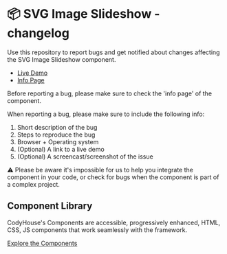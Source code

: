 # 📦 SVG Image Slideshow - changelog

Use this repository to report bugs and get notified about changes affecting the SVG Image Slideshow component.

- [Live Demo](https://codyhouse.co/ds/components/app/svg-slideshow)
- [Info Page](https://codyhouse.co/ds/components/info/svg-slideshow)

Before reporting a bug, please make sure to check the 'info page' of the component. 

When reporting a bug, please make sure to include the following info:

1. Short description of the bug
2. Steps to reproduce the bug
3. Browser + Operating system
4. (Optional) A link to a live demo
5. (Optional) A screencast/screenshot of the issue

⚠️ Please be aware it's impossible for us to help you integrate the component in your code, or check for bugs when the component is part of a complex project.

## Component Library

CodyHouse's Components are accessible, progressively enhanced, HTML, CSS, JS components that work seamlessly with the framework.

[Explore the Components](https://codyhouse.co/ds/components)
